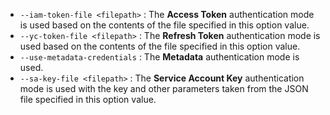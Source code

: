 * `--iam-token-file <filepath>` : The **Access Token** authentication mode is used based on the contents of the file specified in this option value.
* `--yc-token-file <filepath>` : The **Refresh Token** authentication mode is used based on the contents of the file specified in this option value.
* `--use-metadata-credentials` : The **Metadata** authentication mode is used.
* `--sa-key-file <filepath>` : The **Service Account Key** authentication mode is used with the key and other parameters taken from the JSON file specified in this option value.
